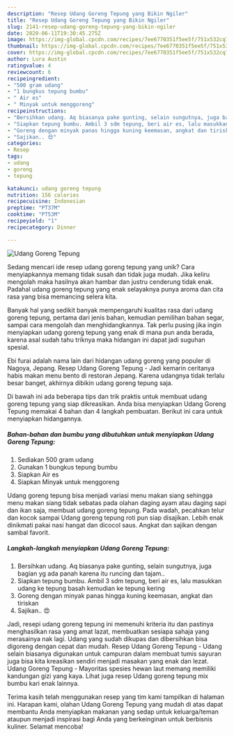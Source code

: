 ```yaml
---
description: "Resep Udang Goreng Tepung yang Bikin Ngiler"
title: "Resep Udang Goreng Tepung yang Bikin Ngiler"
slug: 2141-resep-udang-goreng-tepung-yang-bikin-ngiler
date: 2020-06-11T19:30:45.275Z
image: https://img-global.cpcdn.com/recipes/7ee6770351f5ee5f/751x532cq70/udang-goreng-tepung-foto-resep-utama.jpg
thumbnail: https://img-global.cpcdn.com/recipes/7ee6770351f5ee5f/751x532cq70/udang-goreng-tepung-foto-resep-utama.jpg
cover: https://img-global.cpcdn.com/recipes/7ee6770351f5ee5f/751x532cq70/udang-goreng-tepung-foto-resep-utama.jpg
author: Lura Austin
ratingvalue: 4
reviewcount: 6
recipeingredient:
- "500 gram udang"
- "1 bungkus tepung bumbu"
- " Air es"
- " Minyak untuk menggoreng"
recipeinstructions:
- "Bersihkan udang. Aq biasanya pake gunting, selain sungutnya, juga bagian yg ada panah karena itu runcing dan tajam.."
- "Siapkan tepung bumbu. Ambil 3 sdm tepung, beri air es, lalu masukkan udang ke tepung basah kemudian ke tepung kering"
- "Goreng dengan minyak panas hingga kuning keemasan, angkat dan tiriskan"
- "Sajikan.. 😍"
categories:
- Resep
tags:
- udang
- goreng
- tepung

katakunci: udang goreng tepung 
nutrition: 156 calories
recipecuisine: Indonesian
preptime: "PT37M"
cooktime: "PT53M"
recipeyield: "1"
recipecategory: Dinner

---
```



![Udang Goreng Tepung](https://img-global.cpcdn.com/recipes/7ee6770351f5ee5f/751x532cq70/udang-goreng-tepung-foto-resep-utama.jpg)

Sedang mencari ide resep udang goreng tepung yang unik? Cara menyiapkannya memang tidak susah dan tidak juga mudah. Jika keliru mengolah maka hasilnya akan hambar dan justru cenderung tidak enak. Padahal udang goreng tepung yang enak selayaknya punya aroma dan cita rasa yang bisa memancing selera kita.

Banyak hal yang sedikit banyak mempengaruhi kualitas rasa dari udang goreng tepung, pertama dari jenis bahan, kemudian pemilihan bahan segar, sampai cara mengolah dan menghidangkannya. Tak perlu pusing jika ingin menyiapkan udang goreng tepung yang enak di mana pun anda berada, karena asal sudah tahu triknya maka hidangan ini dapat jadi suguhan spesial.

Ebi furai adalah nama lain dari hidangan udang goreng yang populer di Nagoya, Jepang. Resep Udang Goreng Tepung - Jadi kemarin ceritanya habis makan menu bento di restoran Jepang. Karena udangnya tidak terlalu besar banget, akhirnya dibikin udang goreng tepung saja.


Di bawah ini ada beberapa tips dan trik praktis untuk membuat udang goreng tepung yang siap dikreasikan. Anda bisa menyiapkan Udang Goreng Tepung memakai 4 bahan dan 4 langkah pembuatan. Berikut ini cara untuk menyiapkan hidangannya.

<!--inarticleads1-->

##### Bahan-bahan dan bumbu yang dibutuhkan untuk menyiapkan Udang Goreng Tepung:

1. Sediakan 500 gram udang
1. Gunakan 1 bungkus tepung bumbu
1. Siapkan  Air es
1. Siapkan  Minyak untuk menggoreng


Udang goreng tepung bisa menjadi variasi menu makan siang sehingga menu makan siang tidak sebatas pada olahan daging ayam atau daging sapi dan ikan saja, membuat udang goreng tepung. Pada wadah, pecahkan telur dan kocok sampai Udang goreng tepung roti pun siap disajikan. Lebih enak dinikmati pakai nasi hangat dan dicocol saus. Angkat dan sajikan dengan sambal favorit. 

<!--inarticleads2-->

##### Langkah-langkah menyiapkan Udang Goreng Tepung:

1. Bersihkan udang. Aq biasanya pake gunting, selain sungutnya, juga bagian yg ada panah karena itu runcing dan tajam..
1. Siapkan tepung bumbu. Ambil 3 sdm tepung, beri air es, lalu masukkan udang ke tepung basah kemudian ke tepung kering
1. Goreng dengan minyak panas hingga kuning keemasan, angkat dan tiriskan
1. Sajikan.. 😍


Jadi, resepi udang goreng tepung ini memenuhi kriteria itu dan pastinya menghasilkan rasa yang amat lazat, membuatkan sesiapa sahaja yang merasainya nak lagi. Udang yang sudah dikupas dan dibersihkan bisa digoreng dengan cepat dan mudah. Resep Udang Goreng Tepung - Udang selain biasanya digunakan untuk campuran dalam membuat tumis sayuran juga bisa kita kreasikan sendiri menjadi masakan yang enak dan lezat. Udang Goreng Tepung - Mayoritas spesies hewan laut memang memiliki kandungan gizi yang kaya. Lihat juga resep Udang goreng tepung mix bumbu kari enak lainnya. 

Terima kasih telah menggunakan resep yang tim kami tampilkan di halaman ini. Harapan kami, olahan Udang Goreng Tepung yang mudah di atas dapat membantu Anda menyiapkan makanan yang sedap untuk keluarga/teman ataupun menjadi inspirasi bagi Anda yang berkeinginan untuk berbisnis kuliner. Selamat mencoba!
